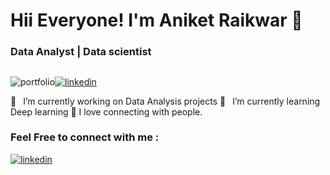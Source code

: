 
# Hii Everyone! I'm Aniket Raikwar 👋


###                                                                Data Analyst | Data scientist



## 
![portfolio](https://img.shields.io/badge/my_portfolio-000?style=for-the-badge&logo=ko-fi&logoColor=white)[![linkedin](https://img.shields.io/badge/linkedin-0A66C2?style=for-the-badge&logo=linkedin&logoColor=white)](https://www.linkedin.com/in/aniket-raikwar/)

🔭  I’m currently working on Data Analysis projects
📌  I’m currently learning Deep learning
👋  I love connecting with people.



### Feel Free to connect with me :  

[![linkedin](https://img.shields.io/badge/linkedin-0A66C2?style=for-the-badge&logo=linkedin&logoColor=white)](https://www.linkedin.com/in/aniket-raikwar/)
